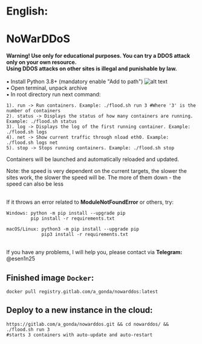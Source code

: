
# <b1>English:</b1>
# NoWarDDoS
**Warning! Use only for educational purposes. You can try a DDOS attack only on your own resource.<br/>
Using DDOS attacks on other sites is illegal and punishable by law.**
<br />
<br />▪ Install Python 3.8+ (mandatory enable "Add to path")
![alt text](https://miro.medium.com/max/1344/0*7nOyowsPsGI19pZT.png)
<br />▪ Open terminal, unpack archive
<br />▪ In root directory run next command:
```
1). run -> Run containers. Example: ./flood.sh run 3 #Where '3' is the number of containers
2). status -> Displays the status of how many containers are running. Example: ./flood.sh status
3). log -> Displays the log of the first running container. Example: ./flood.sh logs
4). net -> Show current traffic through nload eth0. Example: ./flood.sh logs net
5). stop -> Stops running containers. Example: ./flood.sh stop
```
Containers will be launched and automatically reloaded and updated.

Note: the speed is very dependent on the current targets, the slower the sites work, the slower the speed will be.
The more of them down - the speed can also be less

<br />If it throws an error related to **ModuleNotFoundError** or others, try:
```
Windows: python -m pip install --upgrade pip
         pip install -r requirements.txt
         
macOS/Linux: python3 -m pip install --upgrade pip
             pip3 install -r requirements.txt
```

<br />If you have any problems, I will help you, please contact via **Telegram:** @esen1n25
## Finished image `Docker`:
```shell
docker pull registry.gitlab.com/a_gonda/nowarddos:latest
```

## Deploy to a new instance in the cloud:
```shell
https://gitlab.com/a_gonda/nowarddos.git && cd nowarddos/ && ./flood.sh run 3 
#starts 3 containers with auto-update and auto-restart
```
